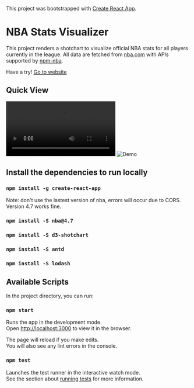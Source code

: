 This project was bootstrapped with [Create React App](https://github.com/facebook/create-react-app).
# NBA Stats Visualizer 
This project renders a shotchart to visualize official NBA stats for all players currently in the league. All data are fetched from  [nba.com](https://www.nba.com/) with APIs 
supported by [npm-nba](https://www.npmjs.com/package/nba).

Have a try! [Go to website](http://nba-stats-visualizer.appspot.com)

## Quick View
![video](/nba-web-demo.mov)
![Demo](/nba-web-demo.gif?raw=true "demo")

## Install the dependencies to run locally

### `npm install -g create-react-app`
Note: don't use the lastest version of nba, errors will occur due to CORS. Version 4.7 works fine.
### `npm install -S nba@4.7`
### `npm install -S d3-shotchart`
### `npm install -S antd`
### `npm install -S lodash`


##  Available Scripts


In the project directory, you can run:

### `npm start`

Runs the app in the development mode.<br>
Open [http://localhost:3000](http://localhost:3000) to view it in the browser.

The page will reload if you make edits.<br>
You will also see any lint errors in the console.

### `npm test`

Launches the test runner in the interactive watch mode.<br>
See the section about [running tests](https://facebook.github.io/create-react-app/docs/running-tests) for more information.


